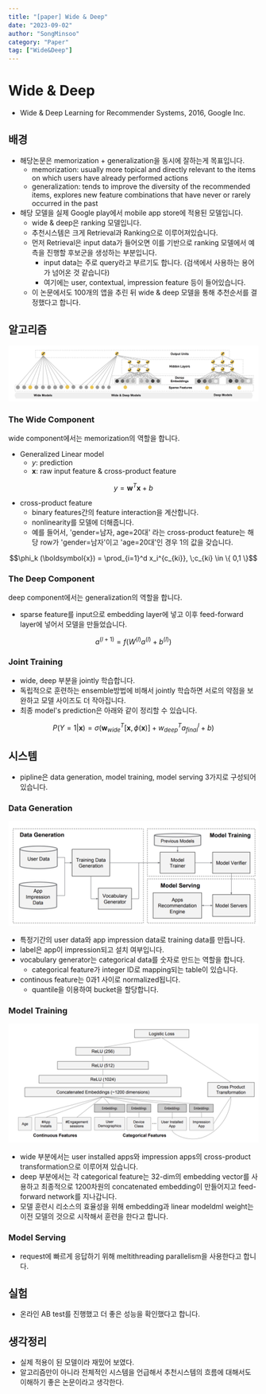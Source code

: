 ```yaml
---
title: "[paper] Wide & Deep"
date: "2023-09-02"
author: "SongMinsoo"
category: "Paper"
tag: ["Wide&Deep"]
---
```


# Wide & Deep
- Wide & Deep Learning for Recommender Systems, 2016, Google Inc.

## 배경
- 해당논문은 memorization + generalization을 동시에 잘하는게 목표입니다.
  - memorization: usually more topical and directly relevant to the items on which users have already performed actions
  - generalization: tends to improve the diversity of the recommended items, explores new feature combinations that have never or rarely occurred in the past
- 해당 모델을 실제 Google play에서 mobile app store에 적용된 모델입니다.
  - wide & deep은 ranking 모델입니다.
  - 추천시스템은 크게 Retrieval과 Ranking으로 이루어져있습니다.
  - 먼저 Retrieval은 input data가 들어오면 이를 기반으로 ranking 모델에서 예측을 진행할 후보군을 생성하는 부분입니다.
    - input data는 주로 query라고 부르기도 합니다. (검색에서 사용하는 용어가 넘어온 것 같습니다)
    - 여기에는 user, contextual, impression feature 등이 들어있습니다.
  - 이 논문에서도 100개의 앱을 추린 뒤 wide & deep 모델을 통해 추천순서를 결정했다고 합니다.

## 알고리즘

![img](../image/image_paper/wide_and_deep_1.png)

### The Wide Component

wide component에서는 memorization의 역할을 합니다.

- Generalized Linear model
  - $y$: prediction
  - $\boldsymbol{x}$: raw input feature & cross-product feature

$$y=\boldsymbol{w}^T \boldsymbol{x}+b$$

- cross-product feature
  - binary features간의 feature interaction을 계산합니다.
  - nonlinearity를 모델에 더해줍니다.
  - 예를 들어서, 'gender=남자, age=20대' 라는 cross-product feature는 해당 row가 'gender=남자'이고 'age=20대'인 경우 1의 값을 갖습니다.

$$\phi_k (\boldsymbol{x}) = \prod_{i=1}^d x_i^{c_{ki}}, \;c_{ki} \in \{ 0,1 \}$$

### The Deep Component

deep component에서는 generalization의 역할을 합니다.

- sparse feature를 input으로 embedding layer에 넣고 이후 feed-forward layer에 넣어서 모델을 만들었습니다.

$$a^{(l+1)} = f(W^{(l)} a^{(l)} + b^{(l)})$$

### Joint Training
- wide, deep 부분을 jointly 학습합니다.
- 독립적으로 훈련하는 ensemble방법에 비해서 jointly 학습하면 서로의 약점을 보완하고 모델 사이즈도 더 작아집니다.
- 최종 model's prediction은 아래와 같이 정리할 수 있습니다.

$$P(Y=1|\boldsymbol{x}) = \sigma(\boldsymbol{w}_{wide}^T[\boldsymbol{x},\phi(\boldsymbol{x})] + w_{deep}^T a^l_{final} + b)$$

## 시스템
- pipline은 data generation, model training, model serving 3가지로 구성되어 있습니다.

### Data Generation
![img](../image/image_paper/wide_and_deep_2.png)

- 특정기간의 user data와 app impression data로 training data를 만듭니다.
- label은 app이 impression되고 설치 여부입니다.
- vocabulary generator는 categorical data를 숫자로 만드는 역할을 합니다.
  - categorical feature가 integer ID로 mapping되는 table이 있습니다.
- continous feature는 0과1 사이로 normalized됩니다.
  - quantile을 이용하여 bucket을 할당합니다.

### Model Training
![img](../image/image_paper/wide_and_deep_3.png)

- wide 부분에서는 user installed apps와 impression apps의 cross-product transformation으로 이루어져 있습니다.
- deep 부분에서는 각 categorical feature는 32-dim의 embedding vector를 사용하고 최종적으로 1200차원의 concatenated embedding이 만들어지고 feed-forward network를 지나갑니다.
- 모델 훈련시 리소스의 효율성을 위해 embedding과 linear modeldml weight는 이전 모델의 것으로 시작해서 훈련을 한다고 합니다.

### Model Serving
- request에 빠르게 응답하기 위해 meltithreading parallelism을 사용한다고 합니다.

## 실험
- 온라인 AB test를 진행했고 더 좋은 성능을 확인했다고 합니다.

## 생각정리
- 실제 적용이 된 모델이라 재밌어 보였다.
- 알고리즘만이 아니라 전체적인 시스템을 언급해서 추천시스템의 흐름에 대해서도 이해하기 좋은 논문이라고 생각한다.